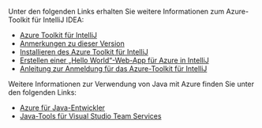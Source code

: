 Unter den folgenden Links erhalten Sie weitere Informationen zum Azure-Toolkit für IntelliJ IDEA: 

* [Azure Toolkit für IntelliJ](../intellij/azure-toolkit-for-intellij.md) 
* [Anmerkungen zu dieser Version](https://github.com/Microsoft/azure-tools-for-java/releases) 
* [Installieren des Azure Toolkit für IntelliJ](../intellij/azure-toolkit-for-intellij-installation.md) 
* [Erstellen einer „Hello World“-Web-App für Azure in IntelliJ](../intellij/azure-toolkit-for-intellij-create-hello-world-web-app.md) 
* [Anleitung zur Anmeldung für das Azure-Toolkit für IntelliJ](../intellij/azure-toolkit-for-intellij-sign-in-instructions.md) 

Weitere Informationen zur Verwendung von Java mit Azure finden Sie unter den folgenden Links: 

* [Azure für Java-Entwickler](https://docs.microsoft.com/java/azure/) 
* [Java-Tools für Visual Studio Team Services](https://java.visualstudio.com/) 
<!-- TODO: Add URLs for Java in VSCode here --> 

